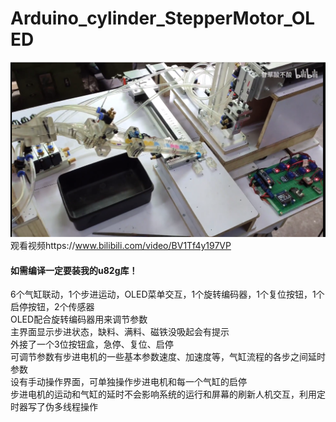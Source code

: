 # Arduino_cylinder_StepperMotor_OLED
![](https://github.com/jie326513988/Arduino_cylinder_StepperMotor_OLED/blob/master/QQ%E6%88%AA%E5%9B%BE20200904155513.png)
观看视频https://www.bilibili.com/video/BV1Tf4y197VP  <br>
#### 如需编译一定要装我的u82g库！
6个气缸联动，1个步进运动，OLED菜单交互，1个旋转编码器，1个复位按钮，1个启停按钮，2个传感器<br>
OLED配合旋转编码器用来调节参数<br>
主界面显示步进状态，缺料、满料、磁铁没吸起会有提示<br>
外接了一个3位按钮盒，急停、复位、启停<br>
可调节参数有步进电机的一些基本参数速度、加速度等，气缸流程的各步之间延时参数<br>
设有手动操作界面，可单独操作步进电机和每一个气缸的启停<br>
步进电机的运动和气缸的延时不会影响系统的运行和屏幕的刷新人机交互，利用定时器写了伪多线程操作<br>
